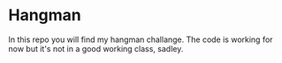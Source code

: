 # Hangman
In this repo you will find my hangman challange. The code is working for now but it's not in a good working class, sadley.
